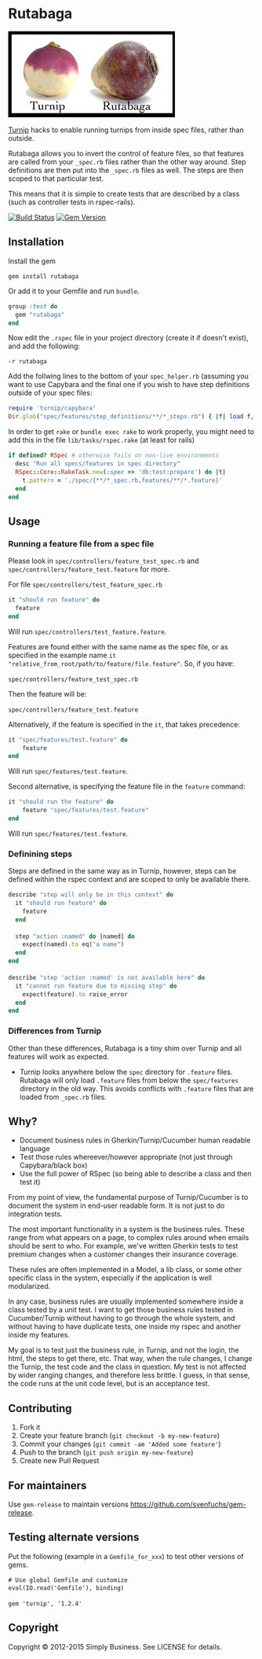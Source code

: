 # Rutabaga

![image](rutabaga-vs-turnip.jpg)

[Turnip](https://github.com/jnicklas/turnip) hacks to enable running turnips from inside spec files, rather than outside.

Rutabaga allows you to invert the control of feature files, so that features are called from your `_spec.rb` files rather than the other way around. Step definitions are then put into the `_spec.rb` files as well. The steps are then scoped to that particular test.

This means that it is simple to create tests that are described by a class (such as controller tests in rspec-rails).

[![Build Status](https://travis-ci.org/simplybusiness/rutabaga.svg?branch=master)](https://travis-ci.org/simplybusiness/rutabaga)
[![Gem Version](https://badge.fury.io/rb/rutabaga.svg)](https://badge.fury.io/rb/rutabaga)

## Installation

Install the gem

```
gem install rutabaga
```

Or add it to your Gemfile and run `bundle`.

```ruby
group :test do
  gem "rutabaga"
end
```

Now edit the `.rspec` file in your project directory (create it if doesn't
exist), and add the following:

```
-r rutabaga
```

Add the follwing lines to the bottom of your `spec_helper.rb` (assuming you want to use Capybara and the final one if you wish to have step definitions outside of your spec files:

```ruby
require 'turnip/capybara'
Dir.glob("spec/features/step_definitions/**/*_steps.rb") { |f| load f, true }
```

In order to get `rake` or `bundle exec rake` to work properly, you might need to add this in the file `lib/tasks/rspec.rake` (at least for rails)

```ruby
if defined? RSpec # otherwise fails on non-live environments
  desc "Run all specs/features in spec directory"
  RSpec::Core::RakeTask.new(:spec => 'db:test:prepare') do |t|
    t.pattern = './spec/{**/*_spec.rb,features/**/*.feature}'
  end
end
```

## Usage

### Running a feature file from a spec file

Please look in `spec/controllers/feature_test_spec.rb` and `spec/controllers/feature_test.feature` for more.

For file `spec/controllers/test_feature_spec.rb`

```ruby
it "should run feature" do
  feature
end
```

Will run `spec/controllers/test_feature.feature`.

Features are found either with the same name as the spec file, or as specified in the example name `it "relative_from_root/path/to/feature/file.feature"`. So, if you have:

`spec/controllers/feature_test_spec.rb`

Then the feature will be:

`spec/controllers/feature_test.feature`

Alternatively, if the feature is specified in the `it`, that takes precedence:

```ruby
it "spec/features/test.feature" do
    feature
end
```

Will run `spec/features/test.feature`.

Second alternative, is specifying the feature file in the `feature` command:

```ruby
it "should run the feature" do
    feature "spec/features/test.feature"
end
```

Will run `spec/features/test.feature`.

### Definining steps

Steps are defined in the same way as in Turnip, however, steps can be defined within the rspec context and are scoped to only be available there.

```ruby
describe "step will only be in this context" do
  it "should run feature" do
    feature
  end

  step "action :named" do |named| do
    expect(named).to eq("a name")
  end
end

describe "step 'action :named' is not available here" do
  it "cannot run feature due to missing step" do
    expect(feature).to raise_error
  end
end
```

### Differences from Turnip

Other than these differences, Rutabaga is a tiny shim over Turnip and all features will work as expected.

* Turnip looks anywhere below the `spec` directory for `.feature` files. Rutabaga will only load `.feature` files from below the `spec/features` directory in the old way. This avoids conflicts with `.feature` files that are loaded from `_spec.rb` files.

## Why?

* Document business rules in Gherkin/Turnip/Cucumber human readable language
* Test those rules whereever/however appropriate (not just through Capybara/black box)
* Use the full power of RSpec (so being able to describe a class and then test it)

From my point of view, the fundamental purpose of Turnip/Cucumber is to document the system in end-user readable form. It is not just to do integration tests.

The most important functionality in a system is the business rules. These range from what appears on a page, to complex rules around when emails should be sent to who. For example, we've written Gherkin tests to test premium changes when a customer changes their insurance coverage.

These rules are often implemented in a Model, a lib class, or some other specific class in the system, especially if the application is well modularized.

In any case, business rules are usually implemented somewhere inside a class tested by a unit test. I want to get those business rules tested in Cucumber/Turnip without having to go through the whole system, and without having to have duplicate tests, one inside my rspec and another inside my features.

My goal is to test just the business rule, in Turnip, and not the login, the html, the steps to get there, etc. That way, when the rule changes, I change the Turnip, the test code and the class in question. My test is not affected by wider ranging changes, and therefore less brittle. I guess, in that sense, the code runs at the unit code level, but is an acceptance test.

## Contributing

1. Fork it
2. Create your feature branch (`git checkout -b my-new-feature`)
3. Commit your changes (`git commit -am 'Added some feature'`)
4. Push to the branch (`git push origin my-new-feature`)
5. Create new Pull Request

## For maintainers

Use `gem-release` to maintain versions https://github.com/svenfuchs/gem-release.

## Testing alternate versions

Put the following (example in a `Gemfile_for_xxx`) to test other versions of gems.

```
# Use global Gemfile and customize
eval(IO.read('Gemfile'), binding)

gem 'turnip', '1.2.4'
```

## Copyright

Copyright © 2012-2015 Simply Business. See LICENSE for details.
